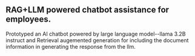 ## RAG+LLM powered chatbot assistance for employees.

Prototyped an AI chatbot powered by large language model--llama 3.2B instruct and Retrieval augemented generation for including the document information in generating the response from the llm.
